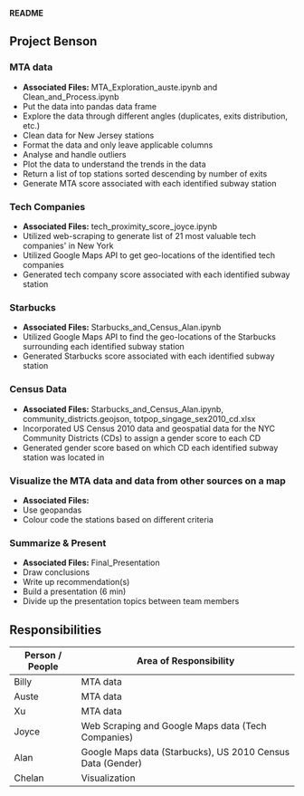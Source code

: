 **README**

## Project Benson
### MTA data
* **Associated Files:** MTA_Exploration_auste.ipynb and Clean_and_Process.ipynb
* Put the data into pandas data frame
* Explore the data through different angles (duplicates, exits distribution, etc.)
* Clean data for New Jersey stations
* Format the data and only leave applicable columns
* Analyse and handle outliers
* Plot the data to understand the trends in the data
* Return a list of top stations sorted descending by number of exits
* Generate MTA score associated with each identified subway station

### Tech Companies
* **Associated Files:** tech_proximity_score_joyce.ipynb 
* Utilized web-scraping to generate list of 21 most valuable tech companies' in New York
* Utilized Google Maps API to get geo-locations of the identified tech companies
* Generated tech company score associated with each identified subway station

### Starbucks
* **Associated Files:** Starbucks_and_Census_Alan.ipynb
* Utilized Google Maps API to find the geo-locations of the Starbucks surrounding each identified subway station
* Generated Starbucks score associated with each identified subway station

### Census Data
* **Associated Files:** Starbucks_and_Census_Alan.ipynb, community_districts.geojson, totpop_singage_sex2010_cd.xlsx
* Incorporated US Census 2010 data and geospatial data for the NYC Community Districts (CDs) to assign a gender score to each CD
* Generated gender score based on which CD each identified subway station was located in

### Visualize the MTA data and data from other sources on a map
* **Associated Files:**
* Use geopandas
* Colour code the stations based on different criteria  

### Summarize & Present
* **Associated Files:** Final_Presentation 
* Draw conclusions
* Write up recommendation(s)
* Build a presentation (6 min)
* Divide up the presentation topics between team members  

## Responsibilities

|Person / People | Area of Responsibility |  
| --- | --- |  
| Billy | MTA data |  
| Auste | MTA data |  
| Xu | MTA data |  
| Joyce | Web Scraping and Google Maps data (Tech Companies) |  
| Alan | Google Maps data (Starbucks), US 2010 Census Data (Gender) |
| Chelan | Visualization |
